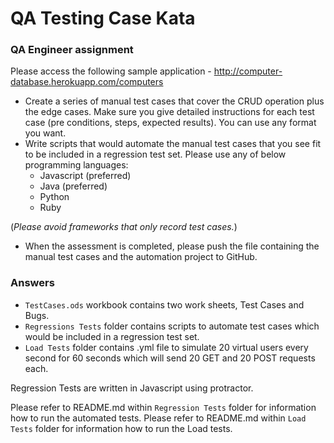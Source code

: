 # QA Testing Case Kata

### QA Engineer assignment
 
Please access the following sample application - http://computer-database.herokuapp.com/computers

* Create a series of manual test cases that cover the CRUD operation plus the edge cases. Make
sure you give detailed instructions for each test case (pre conditions, steps, expected results). You
can use any format you want.
* Write scripts that would automate the manual test cases that you see fit to be included in a
regression test set. Please use any of below programming languages:
  * Javascript (preferred)
  * Java (preferred)
  * Python
  * Ruby

(*Please avoid frameworks that only record test cases.*)

* When the assessment is completed, please push the file containing the manual test cases and the
automation project to GitHub.




### Answers

* `TestCases.ods` workbook contains two work sheets, Test Cases and Bugs. 
* `Regressions Tests` folder contains scripts to automate test cases which would be included in a regression test set.
* `Load Tests` folder contains .yml file to simulate 20 virtual users every second for 60 seconds which will send 20 GET and 20 POST requests each.

Regression Tests are written in Javascript using protractor.

Please refer to README.md within `Regression Tests` folder for information how to run the automated tests.
Please refer to README.md within `Load Tests` folder for information how to run the Load tests.
